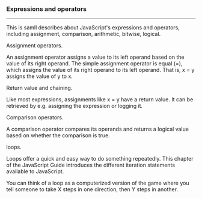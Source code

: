  ### Expressions and operators
 ---------
 This is samll describes about JavaScript's expressions and operators, including assignment, comparison, arithmetic, bitwise, logical.

 Assignment operators.

An assignment operator assigns a value to its left operand based on the value of its right operand. The simple assignment operator is equal (=), which assigns the value of its right operand to its left operand. That is, x = y assigns the value of y to x.

Return value and chaining.

Like most expressions, assignments like x = y have a return value. It can be retrieved by e.g. assigning the expression or logging it.

Comparison operators.

A comparison operator compares its operands and returns a logical value based on whether the comparison is true.

loops.

Loops offer a quick and easy way to do something repeatedly. This chapter of the JavaScript Guide introduces the different iteration statements available to JavaScript.

You can think of a loop as a computerized version of the game where you tell someone to take X steps in one direction, then Y steps in another.